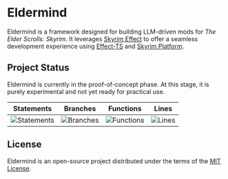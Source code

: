 # Eldermind #

Eldermind is a framework designed for building LLM-driven mods for _The Elder Scrolls: Skyrim_. It
leverages [Skyrim Effect](https://github.com/mysticfall/skyrim-effect) to offer a
seamless development experience using [Effect-TS](https://effect.website/)
and [Skyrim Platform](https://www.nexusmods.com/skyrimspecialedition/mods/54909).

## Project Status

Eldermind is currently in the proof-of-concept phase. At this stage, it is purely experimental and not yet ready for
practical use.

| Statements                  | Branches                | Functions                 | Lines             |
| --------------------------- | ----------------------- | ------------------------- | ----------------- |
| ![Statements](https://img.shields.io/badge/statements-95.41%25-brightgreen.svg?style=flat) | ![Branches](https://img.shields.io/badge/branches-95.49%25-brightgreen.svg?style=flat) | ![Functions](https://img.shields.io/badge/functions-83.59%25-yellow.svg?style=flat) | ![Lines](https://img.shields.io/badge/lines-95.41%25-brightgreen.svg?style=flat) |

## License

Eldermind is an open-source project distributed under the terms of the [MIT License](LICENSE).
